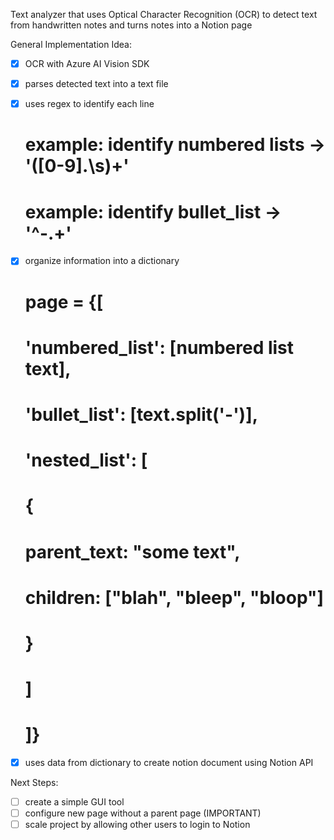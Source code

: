 Text analyzer that uses Optical Character Recognition (OCR) to detect text from handwritten notes and turns notes into a Notion page

General Implementation Idea:
- [x] OCR with Azure AI Vision SDK
- [x] parses detected text into a text file
- [x] uses regex to identify each line
    # example: identify numbered lists -> '([0-9]\.\s)+'
    # example: identify bullet_list -> '^-.+'

- [x] organize information into a dictionary
    #  page = {[
    #    'numbered_list': [numbered list text],
    #    'bullet_list': [text.split('-')],
    #    'nested_list': [
    #       {
    #           parent_text: "some text",
    #           children: ["blah", "bleep", "bloop"]
    #       }
    #    ]
    # ]}
    
- [x] uses data from dictionary to create notion document using Notion API

Next Steps:
- [ ] create a simple GUI tool
- [ ] configure new page without a parent page (IMPORTANT)
- [ ] scale project by allowing other users to login to Notion 
